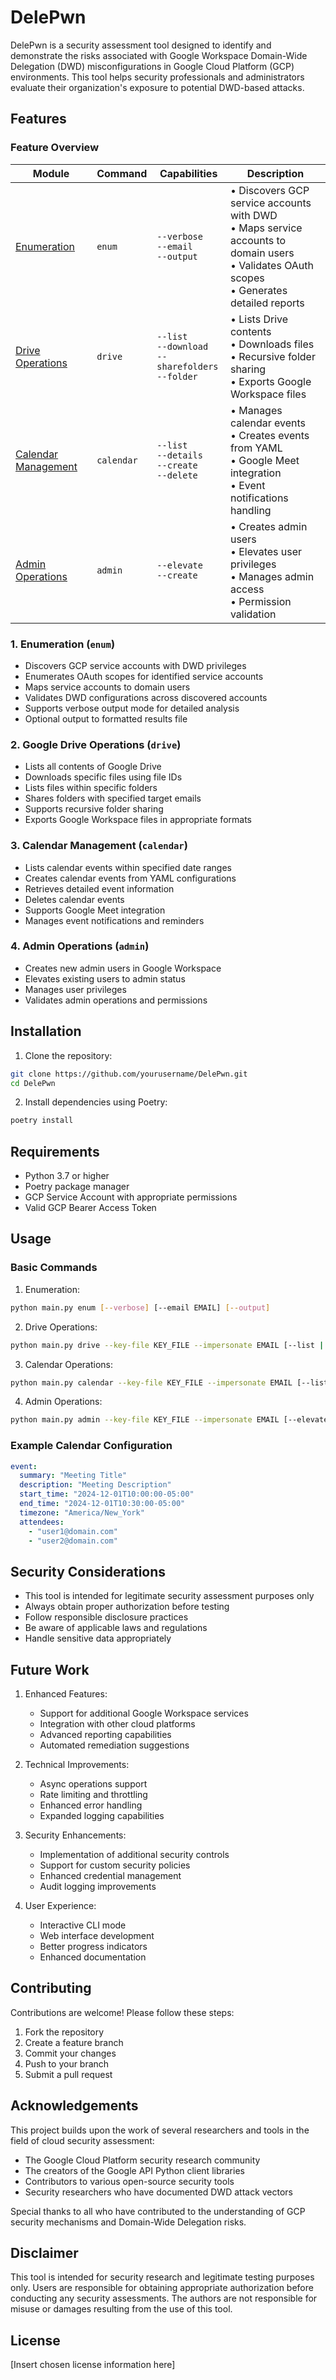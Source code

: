 # DelePwn

DelePwn is a security assessment tool designed to identify and demonstrate the risks associated with Google Workspace Domain-Wide Delegation (DWD) misconfigurations in Google Cloud Platform (GCP) environments. This tool helps security professionals and administrators evaluate their organization's exposure to potential DWD-based attacks.

## Features

### Feature Overview

| Module | Command | Capabilities | Description |
|--------|---------|--------------|-------------|
| [Enumeration](#1-enumeration-enum) | `enum` | `--verbose`<br>`--email`<br>`--output` | • Discovers GCP service accounts with DWD<br>• Maps service accounts to domain users<br>• Validates OAuth scopes<br>• Generates detailed reports |
| [Drive Operations](#2-google-drive-operations-drive) | `drive` | `--list`<br>`--download`<br>`--sharefolders`<br>`--folder` | • Lists Drive contents<br>• Downloads files<br>• Recursive folder sharing<br>• Exports Google Workspace files |
| [Calendar Management](#3-calendar-management-calendar) | `calendar` | `--list`<br>`--details`<br>`--create`<br>`--delete` | • Manages calendar events<br>• Creates events from YAML<br>• Google Meet integration<br>• Event notifications handling |
| [Admin Operations](#4-admin-operations-admin) | `admin` | `--elevate`<br>`--create` | • Creates admin users<br>• Elevates user privileges<br>• Manages admin access<br>• Permission validation |

### 1. Enumeration (`enum`)
- Discovers GCP service accounts with DWD privileges
- Enumerates OAuth scopes for identified service accounts
- Maps service accounts to domain users
- Validates DWD configurations across discovered accounts
- Supports verbose output mode for detailed analysis
- Optional output to formatted results file

### 2. Google Drive Operations (`drive`)
- Lists all contents of Google Drive
- Downloads specific files using file IDs
- Lists files within specific folders
- Shares folders with specified target emails
- Supports recursive folder sharing
- Exports Google Workspace files in appropriate formats

### 3. Calendar Management (`calendar`)
- Lists calendar events within specified date ranges
- Creates calendar events from YAML configurations
- Retrieves detailed event information
- Deletes calendar events
- Supports Google Meet integration
- Manages event notifications and reminders

### 4. Admin Operations (`admin`)
- Creates new admin users in Google Workspace
- Elevates existing users to admin status
- Manages user privileges
- Validates admin operations and permissions

## Installation

1. Clone the repository:
```bash
git clone https://github.com/yourusername/DelePwn.git
cd DelePwn
```

2. Install dependencies using Poetry:
```bash
poetry install
```

## Requirements

- Python 3.7 or higher
- Poetry package manager
- GCP Service Account with appropriate permissions
- Valid GCP Bearer Access Token

## Usage

### Basic Commands

1. Enumeration:
```bash
python main.py enum [--verbose] [--email EMAIL] [--output]
```

2. Drive Operations:
```bash
python main.py drive --key-file KEY_FILE --impersonate EMAIL [--list | --download FILE_ID | --sharefolders TARGET_EMAIL]
```

3. Calendar Operations:
```bash
python main.py calendar --key-file KEY_FILE --impersonate EMAIL [--list | --details EVENT_ID | --create CONFIG_FILE | --delete EVENT_ID]
```

4. Admin Operations:
```bash
python main.py admin --key-file KEY_FILE --impersonate EMAIL [--elevate TARGET_EMAIL | --create NEW_ADMIN_EMAIL]
```

### Example Calendar Configuration

```yaml
event:
  summary: "Meeting Title"
  description: "Meeting Description"
  start_time: "2024-12-01T10:00:00-05:00"
  end_time: "2024-12-01T10:30:00-05:00"
  timezone: "America/New_York"
  attendees:
    - "user1@domain.com"
    - "user2@domain.com"
```

## Security Considerations

- This tool is intended for legitimate security assessment purposes only
- Always obtain proper authorization before testing
- Follow responsible disclosure practices
- Be aware of applicable laws and regulations
- Handle sensitive data appropriately

## Future Work

1. Enhanced Features:
   - Support for additional Google Workspace services
   - Integration with other cloud platforms
   - Advanced reporting capabilities
   - Automated remediation suggestions

2. Technical Improvements:
   - Async operations support
   - Rate limiting and throttling
   - Enhanced error handling
   - Expanded logging capabilities

3. Security Enhancements:
   - Implementation of additional security controls
   - Support for custom security policies
   - Enhanced credential management
   - Audit logging improvements

4. User Experience:
   - Interactive CLI mode
   - Web interface development
   - Better progress indicators
   - Enhanced documentation

## Contributing

Contributions are welcome! Please follow these steps:

1. Fork the repository
2. Create a feature branch
3. Commit your changes
4. Push to your branch
5. Submit a pull request

## Acknowledgements

This project builds upon the work of several researchers and tools in the field of cloud security assessment:

- The Google Cloud Platform security research community
- The creators of the Google API Python client libraries
- Contributors to various open-source security tools
- Security researchers who have documented DWD attack vectors

Special thanks to all who have contributed to the understanding of GCP security mechanisms and Domain-Wide Delegation risks.

## Disclaimer

This tool is intended for security research and legitimate testing purposes only. Users are responsible for obtaining appropriate authorization before conducting any security assessments. The authors are not responsible for misuse or damages resulting from the use of this tool.

## License

[Insert chosen license information here]

